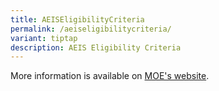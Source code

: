 ```yaml
---
title: AEISEligibilityCriteria
permalink: /aeiseligibilitycriteria/
variant: tiptap
description: AEIS Eligibility Criteria
---
```

<p>More information is available on <a href="https://www.moe.gov.sg/international-students/aeis/eligibility-criteria" rel="noopener nofollow" target="_blank">MOE's website</a>.</p>